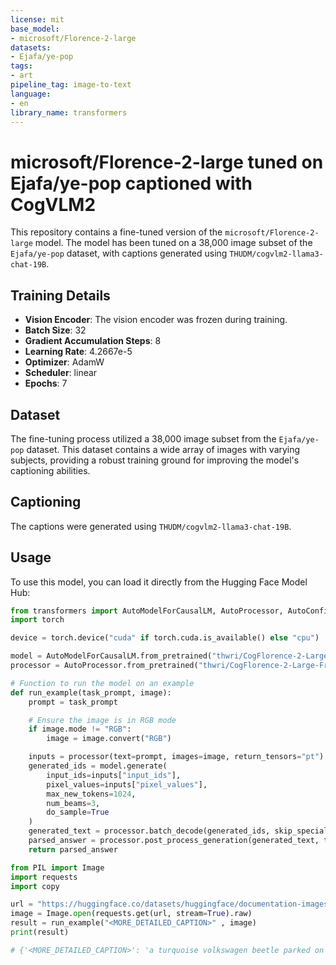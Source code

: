 ```yaml
---
license: mit
base_model:
- microsoft/Florence-2-large
datasets:
- Ejafa/ye-pop
tags:
- art
pipeline_tag: image-to-text
language:
- en
library_name: transformers
---
```


# microsoft/Florence-2-large tuned on Ejafa/ye-pop captioned with CogVLM2

This repository contains a fine-tuned version of the `microsoft/Florence-2-large` model. The model has been tuned on a 38,000 image subset of the `Ejafa/ye-pop` dataset, with captions generated using `THUDM/cogvlm2-llama3-chat-19B`.

## Training Details

- **Vision Encoder**: The vision encoder was frozen during training.
- **Batch Size**: 32
- **Gradient Accumulation Steps**: 8
- **Learning Rate**: 4.2667e-5
- **Optimizer**: AdamW
- **Scheduler**: linear
- **Epochs**: 7

## Dataset

The fine-tuning process utilized a 38,000 image subset from the `Ejafa/ye-pop` dataset. This dataset contains a wide array of images with varying subjects, providing a robust training ground for improving the model's captioning abilities.

## Captioning

The captions were generated using `THUDM/cogvlm2-llama3-chat-19B`.

## Usage

To use this model, you can load it directly from the Hugging Face Model Hub:

```python
from transformers import AutoModelForCausalLM, AutoProcessor, AutoConfig
import torch

device = torch.device("cuda" if torch.cuda.is_available() else "cpu")

model = AutoModelForCausalLM.from_pretrained("thwri/CogFlorence-2-Large-Freeze", trust_remote_code=True).to(device).eval()
processor = AutoProcessor.from_pretrained("thwri/CogFlorence-2-Large-Freeze", trust_remote_code=True)

# Function to run the model on an example
def run_example(task_prompt, image):
    prompt = task_prompt

    # Ensure the image is in RGB mode
    if image.mode != "RGB":
        image = image.convert("RGB")

    inputs = processor(text=prompt, images=image, return_tensors="pt").to(device)
    generated_ids = model.generate(
        input_ids=inputs["input_ids"],
        pixel_values=inputs["pixel_values"],
        max_new_tokens=1024,
        num_beams=3,
        do_sample=True
    )
    generated_text = processor.batch_decode(generated_ids, skip_special_tokens=False)[0]
    parsed_answer = processor.post_process_generation(generated_text, task=task_prompt, image_size=(image.width, image.height))
    return parsed_answer

from PIL import Image
import requests
import copy

url = "https://huggingface.co/datasets/huggingface/documentation-images/resolve/main/transformers/tasks/car.jpg?download=true"
image = Image.open(requests.get(url, stream=True).raw)
result = run_example("<MORE_DETAILED_CAPTION>" , image)
print(result)

# {'<MORE_DETAILED_CAPTION>': 'a turquoise volkswagen beetle parked on a cobblestone street in front of a yellow wall with two wooden doors. the car's body is painted in a vibrant shade of teal, with a glossy finish that reflects the sunlight, and the wheels are polished with a silver hubcap. the building behind the car has a weathered, aged appearance, with visible cracks and peeling paint. the sky above is clear and blue, suggesting a sunny day.'}
```
